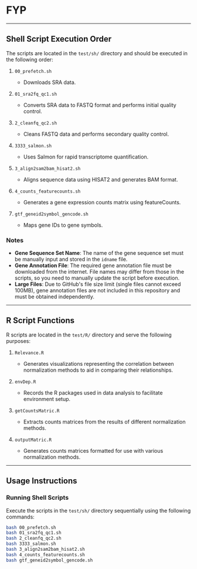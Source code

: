 # FYP
---

## Shell Script Execution Order

The scripts are located in the `test/sh/` directory and should be executed in the following order:

1. `00_prefetch.sh`  
   - Downloads SRA data.

2. `01_sra2fq_qc1.sh`  
   - Converts SRA data to FASTQ format and performs initial quality control.

3. `2_cleanfq_qc2.sh`  
   - Cleans FASTQ data and performs secondary quality control.

4. `3333_salmon.sh`  
   - Uses Salmon for rapid transcriptome quantification.

5. `3_align2sam2bam_hisat2.sh`  
   - Aligns sequence data using HISAT2 and generates BAM format.

6. `4_counts_featurecounts.sh`  
   - Generates a gene expression counts matrix using featureCounts.

7. `gtf_geneid2symbol_gencode.sh`  
   - Maps gene IDs to gene symbols.

### **Notes**
- **Gene Sequence Set Name**: The name of the gene sequence set must be manually input and stored in the `idname` file.
- **Gene Annotation File**: The required gene annotation file must be downloaded from the internet. File names may differ from those in the scripts, so you need to manually update the script before execution.
- **Large Files**: Due to GitHub's file size limit (single files cannot exceed 100MB), gene annotation files are not included in this repository and must be obtained independently.

---

## R Script Functions

R scripts are located in the `test/R/` directory and serve the following purposes:

1. `Relevance.R`  
   - Generates visualizations representing the correlation between normalization methods to aid in comparing their relationships.

2. `envDep.R`  
   - Records the R packages used in data analysis to facilitate environment setup.

3. `getCountsMatric.R`  
   - Extracts counts matrices from the results of different normalization methods.

4. `outputMatric.R`  
   - Generates counts matrices formatted for use with various normalization methods.

---

## Usage Instructions

### **Running Shell Scripts**
Execute the scripts in the `test/sh/` directory sequentially using the following commands:
```bash
bash 00_prefetch.sh
bash 01_sra2fq_qc1.sh
bash 2_cleanfq_qc2.sh
bash 3333_salmon.sh
bash 3_align2sam2bam_hisat2.sh
bash 4_counts_featurecounts.sh
bash gtf_geneid2symbol_gencode.sh

